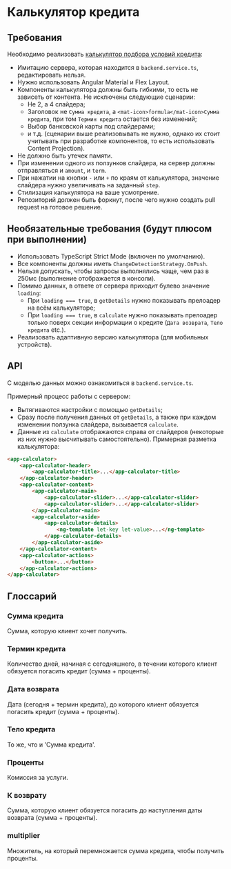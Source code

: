 # Калькулятор кредита
## Требования
Необходимо реализовать [калькулятор подбора условий кредита](https://www.figma.com/file/t8vqTEw8aUWOR4aINWc0A9/Untitled?node-id=0%3A1):
* Имитацию сервера, которая находится в `backend.service.ts`, редактировать нельзя.
* Нужно использовать Angular Material и Flex Layout.
* Компоненты калькулятора должны быть гибкими, то есть не зависеть от контента. Не исключены следующие сценарии:
  * Не 2, а 4 слайдера;
  * Заголовок не `Сумма кредита`, а `<mat-icon>formula</mat-icon>Сумма кредита`, при том `Термин кредита` остается без изменений;
  * Выбор банковской карты под слайдерами;
  * и т.д. (сценарии выше реализовывать не нужно, однако их стоит учитывать при разработке компонентов, то есть использовать Content Projection).
* Не должно быть утечек памяти.
* При изменении одного из ползунков слайдера, на сервер должны отправляться и `amount`, и `term`.
* При нажатии на кнопки `-` или `+` по краям от калькулятора, значение слайдера нужно увеличивать на заданный `step`.
* Стилизация калькулятора на ваше усмотрение.
* Репозиторий должен быть форкнут, после чего нужно создать pull request на готовое решение.

## Необязательные требования (будут плюсом при выполнении)
* Использовать TypeScript Strict Mode (включен по умолчанию).
* Все компоненты должны иметь `ChangeDetectionStrategy.OnPush`.
* Нельзя допускать, чтобы запросы выполнялись чаще, чем раз в 250мс (выполнение отображается в консоли).
* Помимо данных, в ответе от сервера приходит булево значение `loading`:
  * При `loading === true`, в `getDetails` нужно показывать прелоадер на всём калькуляторе;
  * При `loading === true`, в `calculate` нужно показывать прелоадер только поверх секции информации о кредите (`Дата возврата`, `Тело кредита` etc.).
* Реализовать адаптивную версию калькулятора (для мобильных устройств).
    
## API
С моделью данных можно ознакомиться в `backend.service.ts`.

Примерный процесс работы с сервером:
* Вытягиваются настройки с помощью `getDetails`;
* Сразу после получения данных от `getDetails`, а также при каждом изменении ползунка слайдера, вызывается `calculate`.
* Данные из `calculate` отображаются справа от слайдеров (некоторые из них нужно высчитывать самостоятельно).
Примерная разметка калькулятора:
```html
<app-calculator>
    <app-calculator-header>
        <app-calculator-title>...</app-calculator-title>
    </app-calculator-header>
    <app-calculator-content>
        <app-calculator-main>
            <app-calculator-slider>...</app-calculator-slider>
            <app-calculator-slider>...</app-calculator-slider>
        </app-calculator-main>
        <app-calculator-aside>
            <app-calculator-details>
                <ng-template let-key let-value>...</ng-template>
            </app-calculator-details>
        </app-calculator-aside>
    </app-calculator-content>
    <app-calculator-actions>
        <button>...</button>
    </app-calculator-actions>
</app-calculator>
```

## Глоссарий
### Сумма кредита
Сумма, которую клиент хочет получить.
### Термин кредита
Количество дней, начиная с сегодняшнего, в течении которого клиент обязуется погасить кредит (сумма + проценты).
### Дата возврата
Дата (сегодня + термин кредита), до которого клиент обязуется погасить кредит (сумма + проценты).
### Тело кредита
То же, что и 'Сумма кредита'.
### Проценты
Комиссия за услуги. 
### К возврату
Сумма, которую клиент обязуется погасить до наступления даты возврата (сумма + проценты).
### multiplier
Множитель, на который перемножается сумма кредита, чтобы получить проценты.
